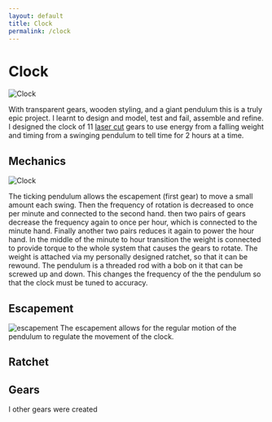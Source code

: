 ```yaml
---
layout: default
title: Clock
permalink: /clock
---
```


# Clock

<p>
    <img alt="Clock" src="/sebsite/images/clock1.jpg" id="rightfloat"> 
<br>

With transparent gears, wooden styling, and a giant pendulum this is a truly epic project. I learnt to design and model, test and fail, assemble and refine. 
I designed the clock of 11 <a href="/sebsite/laser">laser cut</a> gears to use energy from a falling weight and timing from a swinging pendulum to tell time for 2 hours at a time. 
</p>

## Mechanics

<clearfix>
    <img alt="Clock" src="/sebsite/images/clockgif.gif" id="rightfloat"> 

The ticking pendulum allows the escapement (first gear) to move a small amount each swing. Then the frequency of rotation is decreased to once per minute and connected to the second hand. then two pairs of gears decrease the frequency again to once per hour, which is connected to the minute hand. Finally another two pairs reduces it again to power the hour hand. In the middle of the minute to hour transition the weight is connected to provide torque to the whole system that causes the gears to rotate. The weight is attached via my personally designed ratchet, so that it can be rewound.
The pendulum is a threaded rod with a bob on it that can be screwed up and down. This changes the frequency of the the pendulum so that the clock must be tuned to accuracy.
</clearfix>

## Escapement 
<img alt="escapement" src="/sebsite/images/escapement.jpg" id="rightfloat"> 
The escapement allows for the regular motion of the pendulum to regulate the movement of the clock. 

## Ratchet

## Gears

I other gears were created
